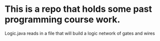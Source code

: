 # This is a repo that holds some past programming course work.

Logic.java reads in a file that will build a logic network of gates and wires
